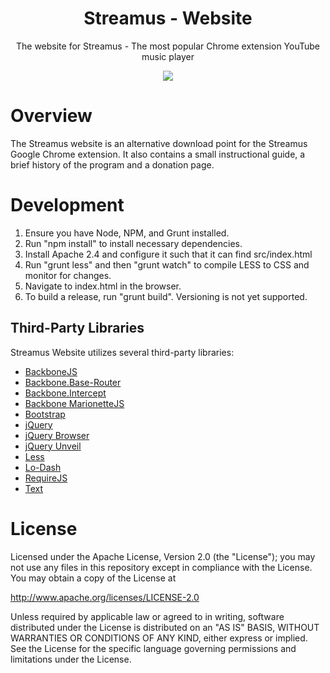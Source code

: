 <h1 align="center">Streamus - Website</h1>
<p align="center">The website for Streamus - The most popular Chrome extension YouTube music player</p>
<p align="center">
  <a title='Build Status' href="https://travis-ci.org/MeoMix/StreamusWebsite">
    <img src='https://travis-ci.org/MeoMix/StreamusWebsite.svg' />
  </a>
</p>


Overview
========
The Streamus website is an alternative download point for the Streamus Google Chrome extension. It also contains a small instructional guide, a brief history of the program and a donation page.

Development
========

1. Ensure you have Node, NPM, and Grunt installed.
2. Run "npm install" to install necessary dependencies.
3. Install Apache 2.4 and configure it such that it can find src/index.html
4. Run "grunt less" and then "grunt watch" to compile LESS to CSS and monitor for changes.
5. Navigate to index.html in the browser.
6. To build a release, run "grunt build". Versioning is not yet supported.

Third-Party Libraries
------

Streamus Website utilizes several third-party libraries:

* [BackboneJS](http://backbonejs.org/)
* [Backbone.Base-Router](https://github.com/jmeas/backbone.base-router)
* [Backbone.Intercept](https://github.com/jmeas/backbone.intercept)
* [Backbone MarionetteJS](http://marionettejs.com)
* [Bootstrap](http://getbootstrap.com)
* [jQuery](http://jquery.com/)
* [jQuery Browser](https://github.com/gabceb/jquery-browser-plugin)
* [jQuery Unveil](https://github.com/luis-almeida/unveil)
* [Less](http://lesscss.org)
* [Lo-Dash](http://lodash.com/)
* [RequireJS](http://requirejs.org/)
* [Text](https://github.com/requirejs/text)

License
=======

Licensed under the Apache License, Version 2.0 (the "License");
you may not use any files in this repository except in compliance with the License.
You may obtain a copy of the License at

http://www.apache.org/licenses/LICENSE-2.0

Unless required by applicable law or agreed to in writing, software
distributed under the License is distributed on an "AS IS" BASIS,
WITHOUT WARRANTIES OR CONDITIONS OF ANY KIND, either express or implied.
See the License for the specific language governing permissions and
limitations under the License.
